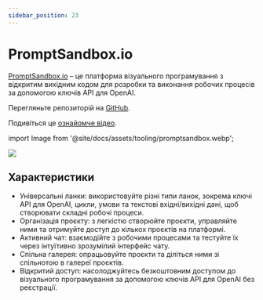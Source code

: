 ```yaml
---
sidebar_position: 23
---
```


# PromptSandbox.io

[PromptSandbox.io](https://PromptSandbox.io) – це платформа візуального програмування з відкритим вихідним кодом для розробки та виконання робочих процесів за допомогою ключів API для OpenAI.

Перегляньте репозиторій на [GitHub](https://github.com/eg9y/promptsandbox.io/).

Подивіться це [ознайомче відео](https://www.youtube.com/watch?v=CBPw7FXtaEU).

import Image from '@site/docs/assets/tooling/promptsandbox.webp';

<div style={{textAlign: 'center'}}>
  <img src={Image} style={{width: "750px"}}/>
</div>

## Характеристики

- Універсальні ланки: використовуйте різні типи ланок, зокрема ключі API для OpenAI, цикли, умови та текстові вхідні/вихідні дані, щоб створювати складні робочі процеси.
- Організація проєкту: з легкістю створюйте проєкти, управляйте ними та отримуйте доступ до кількох проєктів на платформі.
- Активний чат: взаємодійте з робочими процесами та тестуйте їх через інтуїтивно зрозумілий інтерфейс чату.
- Спільна галерея: опрацьовуйте проєкти та діліться ними зі спільнотою в галереї проєктів.
- Відкритий доступ: насолоджуйтесь безкоштовним доступом до візуального програмування за допомогою ключів API для OpenAI без реєстрації.
